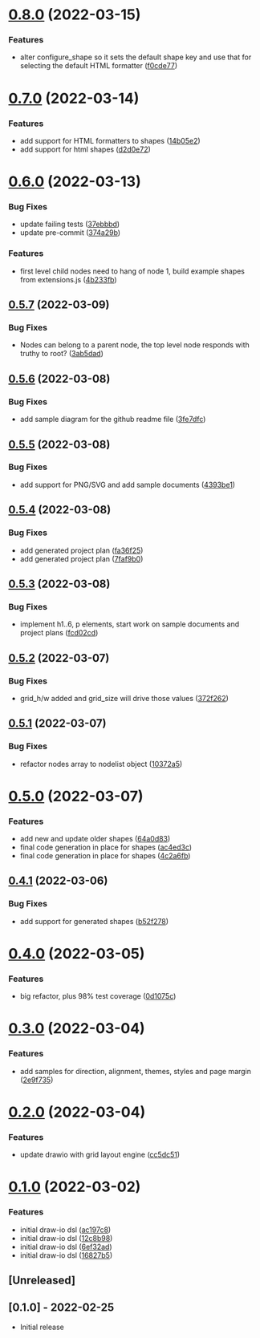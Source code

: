 # [0.8.0](https://github.com/klueless-io/drawio_dsl/compare/v0.7.0...v0.8.0) (2022-03-15)


### Features

* alter configure_shape so it sets the default shape key and use that for selecting the default HTML formatter ([f0cde77](https://github.com/klueless-io/drawio_dsl/commit/f0cde7719c7b230147f10e269cbb9f02584b542b))

# [0.7.0](https://github.com/klueless-io/drawio_dsl/compare/v0.6.0...v0.7.0) (2022-03-14)


### Features

* add support for HTML formatters to shapes ([14b05e2](https://github.com/klueless-io/drawio_dsl/commit/14b05e2c55ea61ad8f275d678ca4fcff8a43b466))
* add support for html shapes ([d2d0e72](https://github.com/klueless-io/drawio_dsl/commit/d2d0e72bef8f44c244dd209d191ab29aea0091c1))

# [0.6.0](https://github.com/klueless-io/drawio_dsl/compare/v0.5.7...v0.6.0) (2022-03-13)


### Bug Fixes

* update failing tests ([37ebbbd](https://github.com/klueless-io/drawio_dsl/commit/37ebbbd37cf70b150c83dbd2a389c6f176a917cf))
* update pre-commit ([374a29b](https://github.com/klueless-io/drawio_dsl/commit/374a29bad9f50ac01b670d6bfa01e42e9864e00e))


### Features

* first level child nodes need to hang of node 1, build example shapes from extensions.js ([4b233fb](https://github.com/klueless-io/drawio_dsl/commit/4b233fb452eafa8052e7d5014e19bec07ecf5657))

## [0.5.7](https://github.com/klueless-io/drawio_dsl/compare/v0.5.6...v0.5.7) (2022-03-09)


### Bug Fixes

* Nodes can belong to a parent node, the top level node responds with truthy to root? ([3ab5dad](https://github.com/klueless-io/drawio_dsl/commit/3ab5dad60a81880cb603be9ab9f82994d8ac2562))

## [0.5.6](https://github.com/klueless-io/drawio_dsl/compare/v0.5.5...v0.5.6) (2022-03-08)


### Bug Fixes

* add sample diagram for the github readme file ([3fe7dfc](https://github.com/klueless-io/drawio_dsl/commit/3fe7dfcdd2de0721539cd78d9c8bb3a5552f2489))

## [0.5.5](https://github.com/klueless-io/drawio_dsl/compare/v0.5.4...v0.5.5) (2022-03-08)


### Bug Fixes

* add support for PNG/SVG and add sample documents ([4393be1](https://github.com/klueless-io/drawio_dsl/commit/4393be1db0deaf2040a4f395fd6f5c86ab4778db))

## [0.5.4](https://github.com/klueless-io/drawio_dsl/compare/v0.5.3...v0.5.4) (2022-03-08)


### Bug Fixes

* add generated project plan ([fa36f25](https://github.com/klueless-io/drawio_dsl/commit/fa36f25ff6f6d137ed3b1a3b141097305d4b6c19))
* add generated project plan ([7faf9b0](https://github.com/klueless-io/drawio_dsl/commit/7faf9b03da5b1aaf8461c73eb375b506aca05124))

## [0.5.3](https://github.com/klueless-io/drawio_dsl/compare/v0.5.2...v0.5.3) (2022-03-08)


### Bug Fixes

* implement h1..6, p elements, start work on sample documents and project plans ([fcd02cd](https://github.com/klueless-io/drawio_dsl/commit/fcd02cd3fb0c90591ac97ec27ac81d7112bd1f3c))

## [0.5.2](https://github.com/klueless-io/drawio_dsl/compare/v0.5.1...v0.5.2) (2022-03-07)


### Bug Fixes

* grid_h/w added and grid_size will drive those values ([372f262](https://github.com/klueless-io/drawio_dsl/commit/372f2626cb9daf8377d184af9746631d16cc9e50))

## [0.5.1](https://github.com/klueless-io/drawio_dsl/compare/v0.5.0...v0.5.1) (2022-03-07)


### Bug Fixes

* refactor nodes array to nodelist object ([10372a5](https://github.com/klueless-io/drawio_dsl/commit/10372a529e6274bae451dae15626dfbac4b9cccb))

# [0.5.0](https://github.com/klueless-io/drawio_dsl/compare/v0.4.1...v0.5.0) (2022-03-07)


### Features

* add new and update older shapes ([64a0d83](https://github.com/klueless-io/drawio_dsl/commit/64a0d83dda6181183c0980914b7b2ee1520b84e6))
* final code generation in place for shapes ([ac4ed3c](https://github.com/klueless-io/drawio_dsl/commit/ac4ed3cace4e1794d38306e14d3cee60529add4b))
* final code generation in place for shapes ([4c2a6fb](https://github.com/klueless-io/drawio_dsl/commit/4c2a6fb376fe61cfd44a699677f7781c9e2b215c))

## [0.4.1](https://github.com/klueless-io/drawio_dsl/compare/v0.4.0...v0.4.1) (2022-03-06)


### Bug Fixes

* add support for generated shapes ([b52f278](https://github.com/klueless-io/drawio_dsl/commit/b52f2786281acadc32d546f0ed9c7ac2c8fc1094))

# [0.4.0](https://github.com/klueless-io/drawio_dsl/compare/v0.3.0...v0.4.0) (2022-03-05)


### Features

* big refactor, plus 98% test coverage ([0d1075c](https://github.com/klueless-io/drawio_dsl/commit/0d1075c177ff1441246950aaa7306ef774ba6df4))

# [0.3.0](https://github.com/klueless-io/drawio_dsl/compare/v0.2.0...v0.3.0) (2022-03-04)


### Features

* add samples for direction, alignment, themes, styles and page margin ([2e9f735](https://github.com/klueless-io/drawio_dsl/commit/2e9f735ba50c9391d7dea64c565ca9c0fb61978a))

# [0.2.0](https://github.com/klueless-io/drawio_dsl/compare/v0.1.0...v0.2.0) (2022-03-04)


### Features

* update drawio with grid layout engine ([cc5dc51](https://github.com/klueless-io/drawio_dsl/commit/cc5dc51debfd902a815df704fa2dd77f39f498c7))

# [0.1.0](https://github.com/klueless-io/drawio_dsl/compare/v0.0.1...v0.1.0) (2022-03-02)


### Features

* initial draw-io dsl ([ac197c8](https://github.com/klueless-io/drawio_dsl/commit/ac197c88b66b883b5fcce93090c285bc9ccdb7a3))
* initial draw-io dsl ([12c8b98](https://github.com/klueless-io/drawio_dsl/commit/12c8b98392e5f7da598cf2f9c375f1ca7041533b))
* initial draw-io dsl ([6ef32ad](https://github.com/klueless-io/drawio_dsl/commit/6ef32adcb1287d9993ebe30c437326716357a08e))
* initial draw-io dsl ([16827b5](https://github.com/klueless-io/drawio_dsl/commit/16827b57767d12c387167b86f17b33115d1d0378))

## [Unreleased]

## [0.1.0] - 2022-02-25

- Initial release
